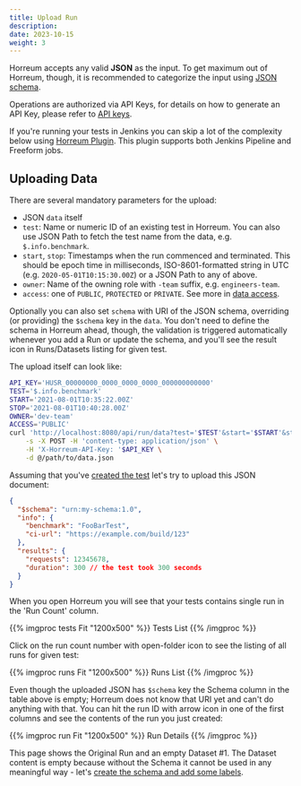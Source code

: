 ```yaml
---
title: Upload Run
description: 
date: 2023-10-15
weight: 3
---
```


Horreum accepts any valid **JSON** as the input. To get maximum out of Horreum, though, it is recommended to categorize the input using [JSON schema](https://json-schema.org/).

Operations are authorized via API Keys, for details on how to generate an API Key, please refer to [API keys](/docs/tasks/api-keys).

If you're running your tests in Jenkins you can skip a lot of the complexity below using [Horreum Plugin](https://plugins.jenkins.io/horreum/). This plugin supports both Jenkins Pipeline and Freeform jobs.

## Uploading Data

There are several mandatory parameters for the upload:

- JSON `data` itself
- `test`: Name or numeric ID of an existing test in Horreum. You can also use JSON Path to fetch the test name from the data, e.g. `$.info.benchmark`.
- `start`, `stop`: Timestamps when the run commenced and terminated. This should be epoch time in milliseconds, ISO-8601-formatted string in UTC (e.g. `2020-05-01T10:15:30.00Z`) or a JSON Path to any of above.
- `owner`: Name of the owning role with `-team` suffix, e.g. `engineers-team`.
- `access`: one of `PUBLIC`, `PROTECTED` or `PRIVATE`. See more in [data access](/docs/about/users#data-access).

Optionally you can also set `schema` with URI of the JSON schema, overriding (or providing) the `$schema` key in the `data`. You don't need to define the schema in Horreum ahead, though, the validation is triggered automatically whenever you add a Run or update the schema, and you'll see the result icon in Runs/Datasets listing for given test.

The upload itself can look like:

```bash
API_KEY='HUSR_00000000_0000_0000_0000_000000000000'
TEST='$.info.benchmark'
START='2021-08-01T10:35:22.00Z'
STOP='2021-08-01T10:40:28.00Z'
OWNER='dev-team'
ACCESS='PUBLIC'
curl 'http://localhost:8080/api/run/data?test='$TEST'&start='$START'&stop='$STOP'&owner='$OWNER'&access='$ACCESS \
    -s -X POST -H 'content-type: application/json' \
    -H 'X-Horreum-API-Key: '$API_KEY \
    -d @/path/to/data.json
```

Assuming that you've [created the test](/docs/tasks/create-new-test) let's try to upload this JSON document:

```json
{
  "$schema": "urn:my-schema:1.0",
  "info": {
    "benchmark": "FooBarTest",
    "ci-url": "https://example.com/build/123"
  },
  "results": {
    "requests": 12345678,
    "duration": 300 // the test took 300 seconds
  }
}
```

When you open Horreum you will see that your tests contains single run in the 'Run Count' column.

{{% imgproc tests Fit "1200x500" %}}
Tests List
{{% /imgproc %}}


Click on the run count number with open-folder icon to see the listing of all runs for given test:

{{% imgproc runs Fit "1200x500" %}}
Runs List
{{% /imgproc %}}

Even though the uploaded JSON has `$schema` key the Schema column in the table above is empty; Horreum does not know that URI yet and can't do anything with that. You can hit the run ID with arrow icon in one of the first columns and see the contents of the run you just created:

{{% imgproc run Fit "1200x500" %}}
Run Details
{{% /imgproc %}}

This page shows the Original Run and an empty Dataset #1. The Dataset content is empty because without the Schema it cannot be used in any meaningful way - let's [create the schema and add some labels](/docs/tasks/define-schema-and-views).
